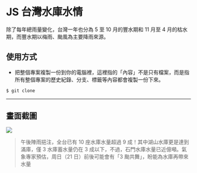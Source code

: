 # JS 台灣水庫水情

除了每年總雨量變化，台灣一年也分為 5 至 10 月的豐水期和 11 月至 4 月的枯水期，而豐水期以梅雨、颱風為主要降雨來源。

## 使用方式
- 把整個專案複製一份到你的電腦裡，這裡指的「內容」不是只有檔案，而是指所有整個專案的歷史紀錄、分支、標籤等內容都會複製一份下來。
```sh
$ git clone
```

----

## 畫面截圖
![](https://i.imgur.com/LNoGFXx.png)
> 午後陣雨挹注，全台已有 10 座水庫水量超過 9 成！其中湖山水庫更是達到滿庫，僅 3 水庫蓄水量仍在 3 成以下，不過，石門水庫水量已近億噸。氣象專家預估，周日（21 日）前後可能會有「3 颱共舞」，盼能為水庫再帶來水量
